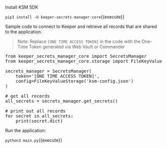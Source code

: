 
Install KSM SDK

`pip3 install -U keeper-secrets-manager-core`{{execute}}

Sample code to connect to Keeper and retrieve all records that are shared to the application.

> Note: Replace `[ONE TIME ACCESS TOKEN]` in the code with the One-Time Token generated via Web Vault or Commander

<pre class="file" data-filename="main.py" data-target="replace">
from keeper_secrets_manager_core import SecretsManager
from keeper_secrets_manager_core.storage import FileKeyValueStorage

secrets_manager = SecretsManager(
    token='[ONE TIME ACCESS TOKEN]',
    config=FileKeyValueStorage('ksm-config.json')
)

# get all records
all_secrets = secrets_manager.get_secrets()

# print out all records
for secret in all_secrets:
    print(secret.dict)
</pre>

Run the application:

`python3 main.py`{{execute}}
